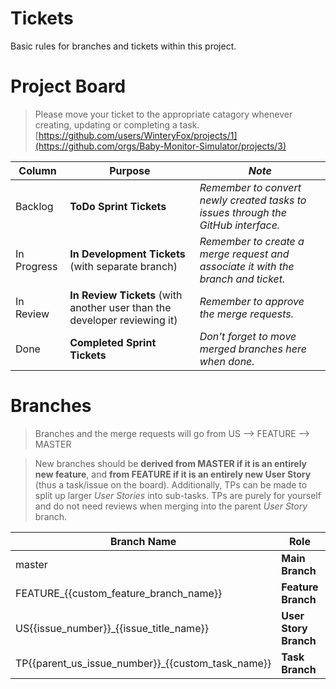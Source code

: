 # Tickets
Basic rules for branches and tickets within this project.

# Project Board
> Please move your ticket to the appropriate catagory whenever creating, updating or completing a task.
[https://github.com/users/WinteryFox/projects/1](https://github.com/orgs/Baby-Monitor-Simulator/projects/3)

| Column      | Purpose | *Note* | 
| ----------- | ----------- | ----------- |
| Backlog | **ToDo Sprint Tickets** | *Remember to convert newly created tasks to issues through the GitHub interface.* |
| In Progress | **In Development Tickets** (with separate branch) | *Remember to create a merge request and associate it with the branch and ticket.* |
| In Review | **In Review Tickets** (with another user than the developer reviewing it) | *Remember to approve the merge requests.* |
| Done | **Completed Sprint Tickets** | *Don't forget to move merged branches here when done.* |

# Branches
> Branches and the merge requests will go from US --> FEATURE --> MASTER

> New branches should be **derived from MASTER if it is an entirely new feature**, and **from FEATURE if it is an entirely new User Story** (thus a task/issue on the board). Additionally, TPs can be made to split up larger *User Stories* into sub-tasks. TPs are purely for yourself and do not need reviews when merging into the parent *User Story* branch.

| Branch Name      | Role | Example Branch Name 
| ----------- | ----------- | ----------- |
| master | **Main Branch** | *master* |
| FEATURE_{{custom_feature_branch_name}} | **Feature Branch** | *FEATURE_WebUserInterface* |
| US{{issue_number}}_{{issue_title_name}} | **User Story Branch** | *US13_SliderToManipulateFHR* |
| TP{{parent_us_issue_number}}_{{custom_task_name}} | **Task Branch** | *TP13_GenericSliderComponent* |
